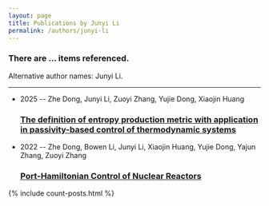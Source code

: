 ```yaml
---
layout: page
title: Publications by Junyi Li
permalink: /authors/junyi-li
---
```


<h3 id="number-posts">There are ... items referenced.</h3>
<p id='info-authors'>Alternative author names: Junyi Li.</p>
<hr />
<ul class="post-list">
<li><span class='post-meta'>2025 -- Zhe Dong, Junyi Li, Zuoyi Zhang, Yujie Dong, Xiaojin Huang</span><h3><a class='post-link' href="{{ site.baseurl }}/the-definition-of-entropy-production-metric-with-application-in-passivity-based-control-of-thermodynamic-systems">The definition of entropy production metric with application in passivity-based control of thermodynamic systems</a></h3></li>
<li><span class='post-meta'>2022 -- Zhe Dong, Bowen Li, Junyi Li, Xiaojin Huang, Yujie Dong, Yajun Zhang, Zuoyi Zhang</span><h3><a class='post-link' href="{{ site.baseurl }}/port-hamiltonian-control-of-nuclear-reactors">Port-Hamiltonian Control of Nuclear Reactors</a></h3></li>

</ul>
{% include count-posts.html %}
